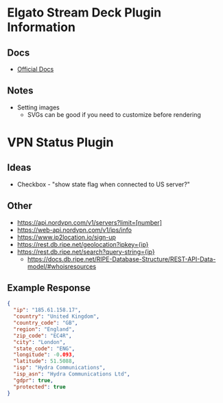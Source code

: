 # Elgato Stream Deck Plugin Information

## Docs

- [Official Docs](https://docs.elgato.com/streamdeck/sdk/introduction/getting-started/)

## Notes

- Setting images
  - SVGs can be good if you need to customize before rendering


# VPN Status Plugin

## Ideas

- Checkbox - "show state flag when connected to US server?"



## Other

- https://api.nordvpn.com/v1/servers?limit=[number]
- https://web-api.nordvpn.com/v1/ips/info
- https://www.ip2location.io/sign-up
- https://rest.db.ripe.net/geolocation?ipkey={ip}
- https://rest.db.ripe.net/search?query-string={ip}
    - https://docs.db.ripe.net/RIPE-Database-Structure/REST-API-Data-model/#whoisresources

## Example Response

```json
{
  "ip": "185.61.158.17",
  "country": "United Kingdom",
  "country_code": "GB",
  "region": "England",
  "zip_code": "EC4R",
  "city": "London",
  "state_code": "ENG",
  "longitude": -0.093,
  "latitude": 51.5088,
  "isp": "Hydra Communications",
  "isp_asn": "Hydra Communications Ltd",
  "gdpr": true,
  "protected": true
}
```
